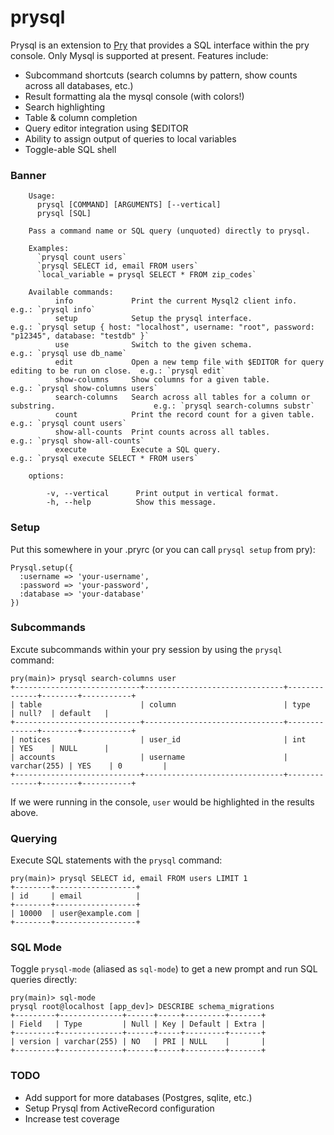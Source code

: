 prysql
======

Prysql is an extension to [Pry](http://github.com/pry/pry) that provides a SQL interface within
the pry console. Only Mysql is supported at present. Features include:

* Subcommand shortcuts (search columns by pattern, show counts across all databases, etc.)
* Result formatting ala the mysql console (with colors!)
* Search highlighting
* Table & column completion
* Query editor integration using $EDITOR
* Ability to assign output of queries to local variables
* Toggle-able SQL shell

### Banner

        Usage:
          prysql [COMMAND] [ARGUMENTS] [--vertical]
          prysql [SQL]

        Pass a command name or SQL query (unquoted) directly to prysql.

        Examples:
          `prysql count users`
          `prysql SELECT id, email FROM users`
          `local_variable = prysql SELECT * FROM zip_codes`

        Available commands:
              info             Print the current Mysql2 client info.                                    e.g.: `prysql info`                                                                                   
              setup            Setup the prysql interface.                                              e.g.: `prysql setup { host: "localhost", username: "root", password: "p12345", database: "testdb" }`  
              use              Switch to the given schema.                                              e.g.: `prysql use db_name`                                                                            
              edit             Open a new temp file with $EDITOR for query editing to be run on close.  e.g.: `prysql edit`                                                                                   
              show-columns     Show columns for a given table.                                          e.g.: `prysql show-columns users`                                                                     
              search-columns   Search across all tables for a column or substring.                      e.g.: `prysql search-columns substr`                                                                  
              count            Print the record count for a given table.                                e.g.: `prysql count users`                                                                            
              show-all-counts  Print counts across all tables.                                          e.g.: `prysql show-all-counts`                                                                        
              execute          Execute a SQL query.                                                     e.g.: `prysql execute SELECT * FROM users`                                                            

        options:

            -v, --vertical      Print output in vertical format.
            -h, --help          Show this message.

### Setup

Put this somewhere in your .pryrc (or you can call `prysql setup` from pry):

    Prysql.setup({
      :username => 'your-username',
      :password => 'your-password',
      :database => 'your-database'
    })

### Subcommands

Excute subcommands within your pry session by using the `prysql` command:

    pry(main)> prysql search-columns user
    +----------------------------+-------------------------------+--------------+--------+-----------+
    | table                      | column                        | type         | null?  | default   |
    +----------------------------+-------------------------------+--------------+--------+-----------+
    | notices                    | user_id                       | int          | YES    | NULL      |
    | accounts                   | username                      | varchar(255) | YES    | 0         |
    +----------------------------+-------------------------------+--------------+--------+-----------+

If we were running in the console, `user` would be highlighted in the results above.

### Querying

Execute SQL statements with the `prysql` command:

    pry(main)> prysql SELECT id, email FROM users LIMIT 1
    +--------+------------------+
    | id     | email            |
    +--------+------------------+
    | 10000  | user@example.com |
    +--------+------------------+

### SQL Mode

Toggle `prysql-mode` (aliased as `sql-mode`) to get a new prompt and run SQL queries directly:

    pry(main)> sql-mode
    prysql root@localhost [app_dev]> DESCRIBE schema_migrations
    +---------+--------------+------+-----+---------+-------+
    | Field   | Type         | Null | Key | Default | Extra |
    +---------+--------------+------+-----+---------+-------+
    | version | varchar(255) | NO   | PRI | NULL    |       |
    +---------+--------------+------+-----+---------+-------+

### TODO

* Add support for more databases (Postgres, sqlite, etc.)
* Setup Prysql from ActiveRecord configuration
* Increase test coverage
